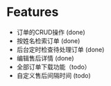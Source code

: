 # Features

* 订单的CRUD操作 (done)
* 按姓名检索订单 (done)
* 后台定时检查待处理订单 (done)
* 编辑售后详情 (done)
* 全部订单下载功能（todo）
* 自定义售后间隔时间 (todo)
